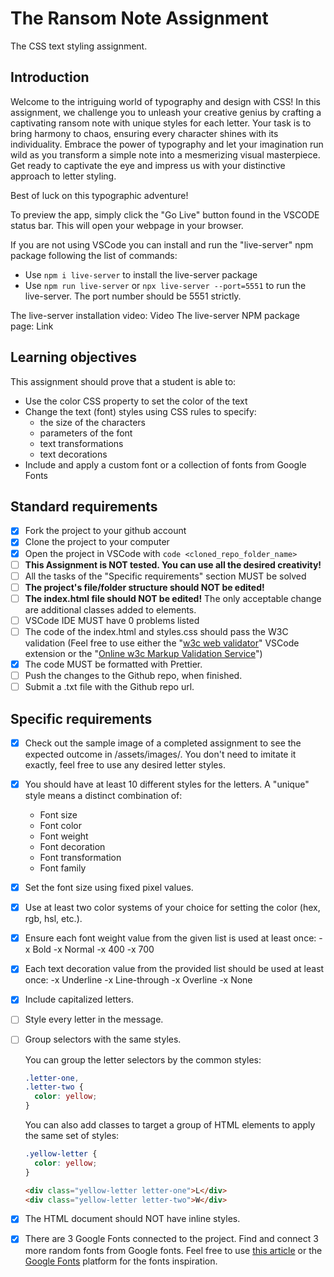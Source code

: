# The Ransom Note Assignment

The CSS text styling assignment.

## Introduction

Welcome to the intriguing world of typography and design with CSS! In this assignment, we challenge you to unleash your creative genius by crafting a captivating ransom note with unique styles for each letter. Your task is to bring harmony to chaos, ensuring every character shines with its individuality. Embrace the power of typography and let your imagination run wild as you transform a simple note into a mesmerizing visual masterpiece. Get ready to captivate the eye and impress us with your distinctive approach to letter styling.

Best of luck on this typographic adventure!

To preview the app, simply click the "Go Live" button found in the VSCODE status bar. This will open your webpage in your browser.

If you are not using VSCode you can install and run the "live-server" npm package following the list of commands:

-   Use `npm i live-server` to install the live-server package
-   Use `npm run live-server` or `npx live-server --port=5551` to run the live-server. The port number should be 5551 strictly.

The live-server installation video: Video
The live-server NPM package page: Link

## Learning objectives

This assignment should prove that a student is able to:

-   Use the color CSS property to set the color of the text
-   Change the text (font) styles using CSS rules to specify:
    -   the size of the characters
    -   parameters of the font
    -   text transformations
    -   text decorations
-   Include and apply a custom font or a collection of fonts from Google Fonts

## Standard requirements

-   [x] Fork the project to your github account
-   [x] Clone the project to your computer
-   [x] Open the project in VSCode with `code <cloned_repo_folder_name>`
-   [ ] **This Assignment is NOT tested. You can use all the desired creativity!**
-   [ ] All the tasks of the "Specific requirements" section MUST be solved
-   [ ] **The project's file/folder structure should NOT be edited!**
-   [ ] **The index.html file should NOT be edited!** The only acceptable change are additional classes added to elements.
-   [ ] VSCode IDE MUST have 0 problems listed
-   [ ] The code of the index.html and styles.css should pass the W3C validation (Feel free to use either the "[w3c web validator](https://marketplace.visualstudio.com/items?itemName=CelianRiboulet.webvalidator)" VSCode extension or the "[Online w3c Markup Validation Service](https://validator.w3.org/#validate_by_input)")
-   [x] The code MUST be formatted with Prettier.
-   [ ] Push the changes to the Github repo, when finished.
-   [ ] Submit a .txt file with the Github repo url.

## Specific requirements

-   [x] Check out the sample image of a completed assignment to see the expected outcome in /assets/images/. You don't need to imitate it exactly, feel free to use any desired letter styles.
-   [x] You should have at least 10 different styles for the letters. A "unique" style means a distinct combination of:
    -   Font size
    -   Font color
    -   Font weight
    -   Font decoration
    -   Font transformation
    -   Font family
-   [x] Set the font size using fixed pixel values.
-   [x] Use at least two color systems of your choice for setting the color (hex, rgb, hsl, etc.).
-   [x] Ensure each font weight value from the given list is used at least once:
        -x Bold
        -x Normal
        -x 400
        -x 700
-   [x] Each text decoration value from the provided list should be used at least once:
        -x Underline
        -x Line-through
        -x Overline
        -x None
-   [x] Include capitalized letters.
-   [ ] Style every letter in the message.
-   [ ] Group selectors with the same styles.

    You can group the letter selectors by the common styles:

    ```CSS
    .letter-one,
    .letter-two {
      color: yellow;
    }
    ```

    You can also add classes to target a group of HTML elements to apply the same set of styles:

    ```CSS
    .yellow-letter {
      color: yellow;
    }
    ```

    ```HTML
    <div class="yellow-letter letter-one">L</div>
    <div class="yellow-letter letter-two">W</div>
    ```

-   [x] The HTML document should NOT have inline styles.
-   [x] There are 3 Google Fonts connected to the project. Find and connect 3 more random fonts from Google fonts. Feel free to use [this article](https://www.webdesignerdepot.com/2021/09/21-exceptional-google-fonts-you-probably-havent-discovered-yet/) or the [Google Fonts](https://fonts.google.com/) platform for the fonts inspiration.
